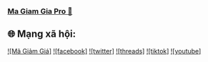 ### [Ma Giam Gia Pro 👋](https://magiamgia.pro)
## 🌐 Mạng xã hội:
[![Mã Giảm Giá]](https://magiamgia.pro/)
[![facebook]](https://web.facebook.com/MaGiamGiaProOfficial)
[![twitter]](https://twitter.com/MaGiamGiaPro)
[![threads]](https://www.threads.net/@magiamgiapro)
[![tiktok]](https://www.tiktok.com/@magiamgiadotpro)
[![youtube]](https://bit.ly/magiamgiayt)
